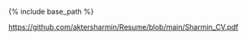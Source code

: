 <!-- ---
layout: archive
title: "CV"
permalink: /cv/
author_profile: true
redirect_from:
  - /resume
--- -->

{% include base_path %}

<!-- Education -->
<!-- ======
* B.Sc. in Physics, University of Dhaka, Dhaka, Bangladesh, 2012
* M.Sc. in Physics, University of Dhaka, Dhaka, Bangladesh, 2013
* M.Sc. in Physics, University of Texas at El Paso, TX, USA, 2017
* Ph.D in Computational Science, University of Texas at El Paso, TX, USA, 2022 (expected) -->
 https://github.com/aktersharmin/Resume/blob/main/Sharmin_CV.pdf

<!-- Work experience
======
* Summer 2015: Research Assistant
  * Github University
  * Duties included: Tagging issues
  * Supervisor: Professor Git

* Fall 2015: Research Assistant
  * Github University
  * Duties included: Merging pull requests
  * Supervisor: Professor Hub
  
Skills
======
* Skill 1
* Skill 2
  * Sub-skill 2.1
  * Sub-skill 2.2
  * Sub-skill 2.3
* Skill 3

Publications
======
  <ul>{% for post in site.publications %}
    {% include archive-single-cv.html %}
  {% endfor %}</ul>
  
Talks
======
  <ul>{% for post in site.talks %}
    {% include archive-single-talk-cv.html %}
  {% endfor %}</ul>
  
Teaching
======
  <ul>{% for post in site.teaching %}
    {% include archive-single-cv.html %}
  {% endfor %}</ul>
  
Service and leadership
======
* Currently signed in to 43 different slack teams -->
